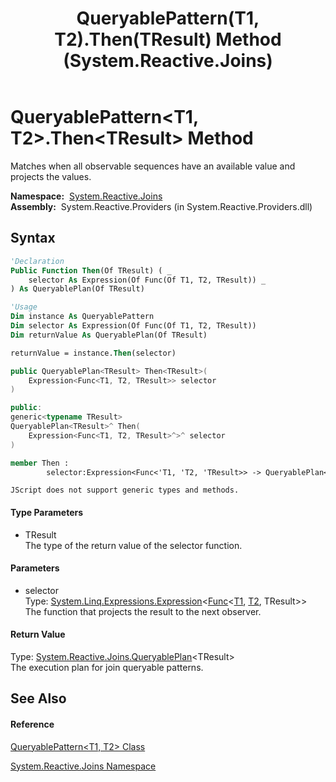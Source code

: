 ﻿---
title: QueryablePattern(T1, T2).Then(TResult) Method  (System.Reactive.Joins)
TOCTitle: Then(TResult) Method
ms:assetid: M:System.Reactive.Joins.QueryablePattern`2.Then``1(System.Linq.Expressions.Expression{System.Func{`0,`1,``0}})
ms:mtpsurl: https://msdn.microsoft.com/en-us/library/Hh212037(v=VS.103)
ms:contentKeyID: 36069736
ms.date: 06/28/2011
mtps_version: v=VS.103
f1_keywords:
- System.Reactive.Joins.QueryablePattern`2.Then``1
dev_langs:
- CSharp
- JScript
- VB
- FSharp
- c++
---

# QueryablePattern\<T1, T2\>.Then\<TResult\> Method

Matches when all observable sequences have an available value and projects the values.

**Namespace:**  [System.Reactive.Joins](hh211841\(v=vs.103\).md)  
**Assembly:**  System.Reactive.Providers (in System.Reactive.Providers.dll)

## Syntax

``` vb
'Declaration
Public Function Then(Of TResult) ( _
    selector As Expression(Of Func(Of T1, T2, TResult)) _
) As QueryablePlan(Of TResult)
```

``` vb
'Usage
Dim instance As QueryablePattern
Dim selector As Expression(Of Func(Of T1, T2, TResult))
Dim returnValue As QueryablePlan(Of TResult)

returnValue = instance.Then(selector)
```

``` csharp
public QueryablePlan<TResult> Then<TResult>(
    Expression<Func<T1, T2, TResult>> selector
)
```

``` c++
public:
generic<typename TResult>
QueryablePlan<TResult>^ Then(
    Expression<Func<T1, T2, TResult>^>^ selector
)
```

``` fsharp
member Then : 
        selector:Expression<Func<'T1, 'T2, 'TResult>> -> QueryablePlan<'TResult> 
```

``` jscript
JScript does not support generic types and methods.
```

#### Type Parameters

  - TResult  
    The type of the return value of the selector function.

#### Parameters

  - selector  
    Type: [System.Linq.Expressions.Expression](https://msdn.microsoft.com/en-us/library/Bb335710)\<[Func](https://msdn.microsoft.com/en-us/library/Bb534647)\<[T1](hh229311\(v=vs.103\).md), [T2](hh229311\(v=vs.103\).md), TResult\>\>  
    The function that projects the result to the next observer.  

#### Return Value

Type: [System.Reactive.Joins.QueryablePlan](hh211937\(v=vs.103\).md)\<TResult\>  
The execution plan for join queryable patterns.  

## See Also

#### Reference

[QueryablePattern\<T1, T2\> Class](hh229311\(v=vs.103\).md)

[System.Reactive.Joins Namespace](hh211841\(v=vs.103\).md)

